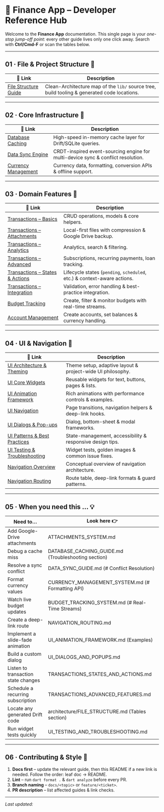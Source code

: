 # 📖 Finance App – Developer Reference Hub

Welcome to the **Finance App** documentation. This single page is your _one-stop jump-off point_: every other guide lives only one click away. Search with **Ctrl/Cmd-F** or scan the tables below.

---

## 01 · File & Project Structure 📂
| 🔗 Link | Description |
|---|---|
| [File Structure Guide](FILE_STRUCTURE.md) | Clean-Architecture map of the `lib/` source tree, build tooling & generated code locations. |

---

## 02 · Core Infrastructure 🔧
| 🔗 Link | Description |
|---|---|
| [Database Caching](DATABASE_CACHING_GUIDE.md) | High-speed in-memory cache layer for Drift/SQLite queries. |
| [Data Sync Engine](DATA_SYNC_GUIDE.md) | CRDT-inspired event-sourcing engine for multi-device sync & conflict resolution. |
| [Currency Management](CURRENCY_MANAGEMENT_SYSTEM.md) | Currency data, formatting, conversion APIs & offline support. |

---

## 03 · Domain Features 💼
| 🔗 Link | Description |
|---|---|
| [Transactions – Basics](TRANSACTIONS_BASICS.md) | CRUD operations, models & core helpers. |
| [Transactions – Attachments](ATTACHMENTS_SYSTEM.md) | Local-first files with compression & Google Drive backup. |
| [Transactions – Analytics](TRANSACTIONS_ANALYTICS.md) | Analytics, search & filtering. |
| [Transactions – Advanced](TRANSACTIONS_ADVANCED_FEATURES.md) | Subscriptions, recurring payments, loan tracking. |
| [Transactions – States & Actions](TRANSACTIONS_STATES_AND_ACTIONS.md) | Lifecycle states (`pending`, `scheduled`, etc.) & context-aware actions. |
| [Transactions – Integration](TRANSACTIONS_INTEGRATION.md) | Validation, error handling & best-practice integration. |
| [Budget Tracking](BUDGET_TRACKING_SYSTEM.md) | Create, filter & monitor budgets with real-time streams. |
| [Account Management](ACCOUNTS_GUIDE.md) | Create accounts, set balances & currency handling. |

---

## 04 · UI & Navigation 🎨
| 🔗 Link | Description |
|---|---|
| [UI Architecture & Theming](UI_ARCHITECTURE_AND_THEMING.md) | Theme setup, adaptive layout & project-wide UI philosophy. |
| [UI Core Widgets](UI_CORE_WIDGETS.md) | Reusable widgets for text, buttons, pages & lists. |
| [UI Animation Framework](UI_ANIMATION_FRAMEWORK.md) | Rich animations with performance controls & examples. |
| [UI Navigation](UI_NAVIGATION.md) | Page transitions, navigation helpers & deep-link hooks. |
| [UI Dialogs & Pop-ups](UI_DIALOGS_AND_POPUPS.md) | Dialog, bottom-sheet & modal frameworks. |
| [UI Patterns & Best Practices](UI_PATTERNS_AND_BEST_PRACTICES.md) | State-management, accessibility & responsive design tips. |
| [UI Testing & Troubleshooting](UI_TESTING_AND_TROUBLESHOOTING.md) | Widget tests, golden images & common issue fixes. |
| [Navigation Overview](NAVIGATION_OVERVIEW.md) | Conceptual overview of navigation architecture. |
| [Navigation Routing](NAVIGATION_ROUTING.md) | Route table, deep-link formats & guard patterns. |

---

## 05 · When you need this … 💡
Need to… | Look here 👉
--- | ---
Add Google-Drive attachments | ATTACHMENTS_SYSTEM.md
Debug a cache miss | DATABASE_CACHING_GUIDE.md (Troubleshooting section)
Resolve a sync conflict | DATA_SYNC_GUIDE.md (# Conflict Resolution)
Format currency values | CURRENCY_MANAGEMENT_SYSTEM.md (# Formatting API)
Watch live budget updates | BUDGET_TRACKING_SYSTEM.md (# Real-Time Streams)
Create a deep-link route | NAVIGATION_ROUTING.md
Implement a slide-fade animation | UI_ANIMATION_FRAMEWORK.md (Examples)
Build a custom dialog | UI_DIALOGS_AND_POPUPS.md
Listen to transaction state changes | TRANSACTIONS_STATES_AND_ACTIONS.md
Schedule a recurring subscription | TRANSACTIONS_ADVANCED_FEATURES.md
Locate any generated Drift code | architecture/FILE_STRUCTURE.md (Tables section)
Run widget tests quickly | UI_TESTING_AND_TROUBLESHOOTING.md

---

## 06 · Contributing & Style 🤝
1. **Docs first** – update the relevant guide, then this README if a new link is needed.  Follow the order: leaf doc → README.
2. **Lint** – run `dart format .` & `dart analyze` before every PR.
3. **Branch naming** – `docs/<topic>` or `feature/<ticket>`.
4. **PR description** – list affected guides & link checks.

---

*Last updated: <!-- 2025-06-22 -->* 
